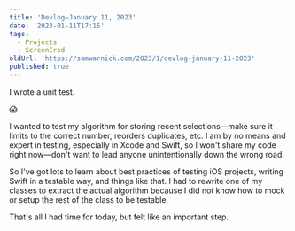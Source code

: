 ```yaml
---
title: 'Devlog—January 11, 2023'
date: '2023-01-11T17:15'
tags:
  - Projects
  - ScreenCred
oldUrl: 'https://samwarnick.com/2023/1/devlog-january-11-2023'
published: true
---
```


I wrote a unit test.

😱

I wanted to test my algorithm for storing recent selections—make sure it limits to the correct number, reorders duplicates, etc. I am by no means and expert in testing, especially in Xcode and Swift, so I won't share my code right now—don't want to lead anyone unintentionally down the wrong road.

So I've got lots to learn about best practices of testing iOS projects, writing Swift in a testable way, and things like that. I had to rewrite one of my classes to extract the actual algorithm because I did not know how to mock or setup the rest of the class to be testable.

That's all I had time for today, but felt like an important step.
